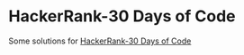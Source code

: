 # HackerRank-30 Days of Code
Some solutions for [HackerRank-30 Days of Code](https://www.hackerrank.com/domains/tutorials/30-days-of-code)


